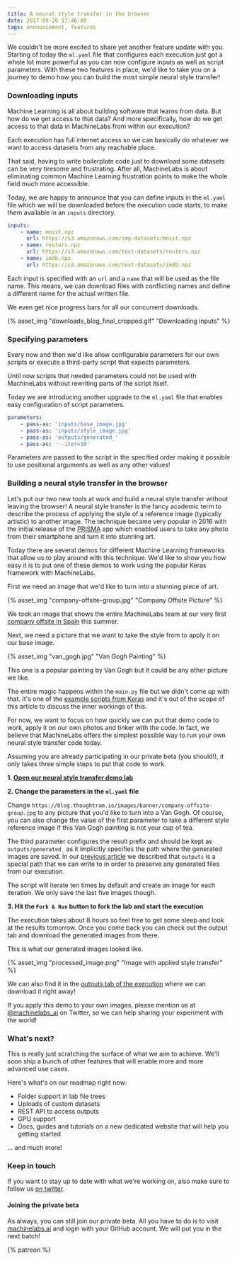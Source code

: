 ```yaml
---
title: A neural style transfer in the browser
date: 2017-09-26 17:46:00
tags: announcement, features
---
```


We couldn't be more excited to share yet another feature update with you. Starting of today the `ml.yaml` file that configures each execution just got a whole lot more powerful as you can now configure inputs as well as script parameters. With these two features in place, we'd like to take you on a journey to demo how you can build the most simple neural style transfer!

<!-- more -->

### Downloading inputs

Machine Learning is all about building software that learns from data. But how do we get access to that data? And more specifically, how do we get access to that data in MachineLabs from within our execution?

Each execution has full internet access so we can basically do whatever we want to access datasets from any reachable place.

That said, having to write boilerplate code just to download some datasets can be very tiresome and frustrating. After all, MachineLabs is about eliminating common Machine Learning frustration points to make the whole field much more accessible.

Today, we are happy to announce that you can define inputs in the `ml.yaml` file which we will be downloaded before the execution code starts, to make them available in an `inputs` directory.

```yaml
inputs:
    - name: mnist.npz
      url: https://s3.amazonaws.com/img-datasets/mnist.npz
    - name: reuters.npz
      url: https://s3.amazonaws.com/text-datasets/reuters.npz
    - name: imdb.npz
      url: https://s3.amazonaws.com/text-datasets/imdb.npz
```
Each input is specified with an `url` and a `name` that will be used as the file name. This means, we can download files with conflicting names and define a different name for the actual written file.

We even get nice progress bars for all our concurrent downloads.

{% asset_img "downloads_blog_final_cropped.gif" "Downloading inputs" %}

### Specifying parameters

Every now and then we'd like allow configurable parameters for our own scripts or execute a third-party script that expects parameters.

Until now scripts that needed parameters could not be used with MachineLabs without rewriting parts of the script itself.

Today we are introducing another upgrade to the `ml.yaml` file that enables easy configuration of script parameters.

```yaml
parameters:
    - pass-as: 'inputs/base_image.jpg'
    - pass-as: 'inputs/style_image.jpg'
    - pass-as: 'outputs/generated_'
    - pass-as: '--iter=10'
```

Parameters are passed to the script in the specified order making it possible to use positional arguments as well as any other values!

### Building a neural style transfer in the browser

Let's put our two new tools at work and build a neural style transfer without leaving the browser! A neural style transfer is the fancy academic term to describe the process of applying the style of a reference image (typically artistic) to another image. The technique became very popular in 2016 with the initial release of the [PRISMA](https://prisma-ai.com/) app which enabled users to take any photo from their smartphone and turn it into stunning art.

Today there are several demos for different Machine Learning frameworks that allow us to play around with this technique. We'd like to show you how easy it is to put one of these demos to work using the popular Keras framework with MachineLabs.

First we need an image that we'd like to turn into a stunning piece of art.

{% asset_img "company-offsite-group.jpg" "Company Offsite Picture" %}

We took an image that shows the entire MachineLabs team at our very first [company offsite in Spain](https://blog.thoughtram.io/company/2017/08/17/company-offsite-2017.html) this summer.

Next, we need a picture that we want to take the style from to apply it on our base image.

{% asset_img "van_gogh.jpg" "Van Gogh Painting" %}

This one is a popular painting by Van Gogh but it could be any other picture we like.

The entire magic happens within the `main.py` file but we didn't come up with that. It's one of the [example scripts from Keras](https://github.com/fchollet/keras/blob/master/examples/neural_style_transfer.py) and it's out of the scope of this article to discuss the inner workings of this.

For now, we want to focus on how quickly we can put that demo code to work, apply it on our own photos and tinker with the code. In fact, we believe that MachineLabs offers the simplest possible way to run your own neural style transfer code today.

Assuming you are already participating in our private beta (you should!), it only takes three simple steps to put that code to work.

**1. [Open our neural style transfer demo lab](https://machinelabs.ai/editor/rJQrQ5wjZ/1506415557004-HkTTQ5Dob?file=ml.yaml&tab=editor)**

**2. Change the parameters in the `ml.yaml` file**

Change `https://blog.thoughtram.io/images/banner/company-offsite-group.jpg` to any picture that you'd like to turn into a Van Gogh. Of course, you can also change the value of the first parameter to take a different style reference image if this Van Gogh painting is not your cup of tea. 

The third parameter configures the result prefix and should be kept as `outputs/generated_` as it implicitly specifies the path where the generated images are saved. In our [previous article](https://blog.machinelabs.ai/2017/09/13/feature-update-saving-outputs-better-console-and-more/) we described that `outputs` is a special path that we can write to in order to preserve any generated files from our execution.

The script will iterate ten times by default and create an image for each iteration. We only save the last five images though.

**3. Hit the `Fork & Run` button to fork the lab and start the execution**

The execution takes about 8 hours so feel free to get some sleep and look at the results tomorrow. Once you come back you can check out the output tab and download the generated images from there.

This is what our generated images looked like.

{% asset_img "processed_image.png" "Image with applied style transfer" %}
<br>

We can also find it in the [outputs tab of the execution](https://machinelabs.ai/editor/rJQrQ5wjZ/1506415557004-HkTTQ5Dob?file=main.py&tab=outputs) where we can download it right away!

If you apply this demo to your own images, please mention us at  [@machinelabs_ai](https://twitter.com/machinelabs_ai) on Twitter, so we can help sharing your experiment with the world!

### What's next?

This is really just scratching the surface of what we aim to achieve. We'll soon ship a bunch of other features that will enable more and more advanced use cases.

 Here's what's on our roadmap right now:

- Folder support in lab file trees
- Uploads of custom datasets
- REST API to access outputs
- GPU support
- Docs, guides and tutorials on a new dedicated website that will help you getting started

... and much more!

### Keep in touch

If you want to stay up to date with what we're working on, also make sure to follow us [on twitter](https://twitter.com/machinelabs_ai). 

#### Joining the private beta

As always, you can still join our private beta. All you have to do is to visit [machinelabs.ai](https://machinelabs.ai) and login with your GitHub account. We will put you in the next batch!

{% patreon %}